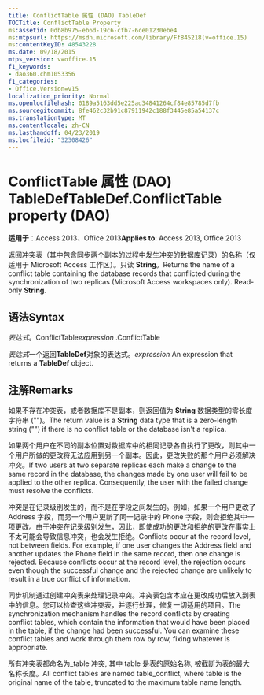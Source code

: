 ```yaml
---
title: ConflictTable 属性 (DAO) TableDef
TOCTitle: ConflictTable Property
ms:assetid: 0db8b975-eb6d-19c6-cfb7-6ce01230ebe4
ms:mtpsurl: https://msdn.microsoft.com/library/Ff845218(v=office.15)
ms:contentKeyID: 48543228
ms.date: 09/18/2015
mtps_version: v=office.15
f1_keywords:
- dao360.chm1053356
f1_categories:
- Office.Version=v15
localization_priority: Normal
ms.openlocfilehash: 0189a5163dd5e225ad34841264cf84e85785d7fb
ms.sourcegitcommit: 8fe462c32b91c87911942c188f3445e85a54137c
ms.translationtype: MT
ms.contentlocale: zh-CN
ms.lasthandoff: 04/23/2019
ms.locfileid: "32308426"
---
```

# <a name="tabledefconflicttable-property-dao"></a><span data-ttu-id="3f481-102">ConflictTable 属性 (DAO) TableDef</span><span class="sxs-lookup"><span data-stu-id="3f481-102">TableDef.ConflictTable property (DAO)</span></span>


<span data-ttu-id="3f481-103">**适用于**：Access 2013、Office 2013</span><span class="sxs-lookup"><span data-stu-id="3f481-103">**Applies to**: Access 2013, Office 2013</span></span>

<span data-ttu-id="3f481-p101">返回冲突表（其中包含同步两个副本的过程中发生冲突的数据库记录）的名称（仅适用于 Microsoft Access 工作区）。只读 **String**。</span><span class="sxs-lookup"><span data-stu-id="3f481-p101">Returns the name of a conflict table containing the database records that conflicted during the synchronization of two replicas (Microsoft Access workspaces only). Read-only **String**.</span></span>

## <a name="syntax"></a><span data-ttu-id="3f481-106">语法</span><span class="sxs-lookup"><span data-stu-id="3f481-106">Syntax</span></span>

<span data-ttu-id="3f481-107">*表达式*。ConflictTable</span><span class="sxs-lookup"><span data-stu-id="3f481-107">*expression* .ConflictTable</span></span>

<span data-ttu-id="3f481-108">*表达式*一个返回**TableDef**对象的表达式。</span><span class="sxs-lookup"><span data-stu-id="3f481-108">*expression* An expression that returns a **TableDef** object.</span></span>

## <a name="remarks"></a><span data-ttu-id="3f481-109">注解</span><span class="sxs-lookup"><span data-stu-id="3f481-109">Remarks</span></span>

<span data-ttu-id="3f481-110">如果不存在冲突表，或者数据库不是副本，则返回值为 **String** 数据类型的零长度字符串 ("")。</span><span class="sxs-lookup"><span data-stu-id="3f481-110">The return value is a **String** data type that is a zero-length string ("") if there is no conflict table or the database isn't a replica.</span></span>

<span data-ttu-id="3f481-p102">如果两个用户在不同的副本位置对数据库中的相同记录各自执行了更改，则其中一个用户所做的更改将无法应用到另一个副本。因此，更改失败的那个用户必须解决冲突。</span><span class="sxs-lookup"><span data-stu-id="3f481-p102">If two users at two separate replicas each make a change to the same record in the database, the changes made by one user will fail to be applied to the other replica. Consequently, the user with the failed change must resolve the conflicts.</span></span>

<span data-ttu-id="3f481-p103">冲突是在记录级别发生的，而不是在字段之间发生的。例如，如果一个用户更改了 Address 字段，而另一个用户更新了同一记录中的 Phone 字段，则会拒绝其中一项更改。由于冲突在记录级别发生，因此，即使成功的更改和拒绝的更改在事实上不太可能会导致信息冲突，也会发生拒绝。</span><span class="sxs-lookup"><span data-stu-id="3f481-p103">Conflicts occur at the record level, not between fields. For example, if one user changes the Address field and another updates the Phone field in the same record, then one change is rejected. Because conflicts occur at the record level, the rejection occurs even though the successful change and the rejected change are unlikely to result in a true conflict of information.</span></span>

<span data-ttu-id="3f481-p104">同步机制通过创建冲突表来处理记录冲突。冲突表包含本应在更改成功后放入到表中的信息。您可以检查这些冲突表，并逐行处理，修复一切适用的项目。</span><span class="sxs-lookup"><span data-stu-id="3f481-p104">The synchronization mechanism handles the record conflicts by creating conflict tables, which contain the information that would have been placed in the table, if the change had been successful. You can examine these conflict tables and work through them row by row, fixing whatever is appropriate.</span></span>

<span data-ttu-id="3f481-118">所有冲突表都命名为\_table 冲突, 其中 table 是表的原始名称, 被截断为表的最大名称长度。</span><span class="sxs-lookup"><span data-stu-id="3f481-118">All conflict tables are named table\_conflict, where table is the original name of the table, truncated to the maximum table name length.</span></span>

